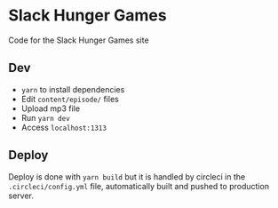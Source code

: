 # Slack Hunger Games

Code for the Slack Hunger Games site

## Dev

* `yarn` to install dependencies
* Edit `content/episode/` files
* Upload mp3 file
* Run `yarn dev` 
* Access `localhost:1313`

## Deploy

Deploy is done with `yarn build` but it is handled by circleci in the `.circleci/config.yml` file, automatically built and pushed to production server.